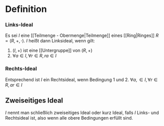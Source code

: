 # Definition
### Links-Ideal
Es sei $I$ eine [[Teilmenge - Obermenge|Teilmenge]] eines [[Ring|Ringes]] $R = (R, +, \cdot )$. $I$ heißt dann Linksideal, wenn gilt:
1. $(I, +)$ ist eine [[Untergruppe]] von $(R, +)$
2. $\forall a \in I, \forall r \in R, ra \in I$
### Rechts-Ideal
Entsprechend ist $I$ ein Rechtsideal, wenn Bedingung 1 und 
2. $\forall a, \in I, \forall r \in R, ar \in I$
## Zweiseitiges Ideal
$I$ nennt man schließlich zweiseitiges Ideal oder kurz Ideal, falls $I$ Links- und Rechtsideal ist, also wenn alle obere Bedingungen erfüllt sind.
